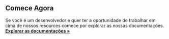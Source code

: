 ## Comece Agora

Se você é um desenvolvedor e quer ter a oportunidade de trabalhar em cima de nossos resources comece por explorar as nossas documentações.
<a href="https://github.com/VittiCodes/developers/wiki/P%C3%A1gina-Inicial"><strong>Explorar as documentações »</strong></a>
